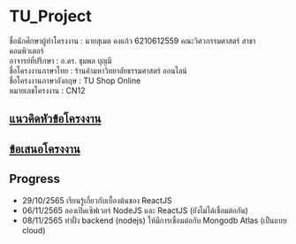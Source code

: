 # TU_Project

ชื่อนักศึกษาผู้ทำโครงงาน : นายสุเมต คงแก้ว 6210612559 คณะวิศวกรรมศาสตร์ สาขาคอมพิวเตอร์\
อาจารย์ที่ปรึกษา : อ.ดร. ชุมพล บุญมี\
ชื่อโครงงานภาษาไทย : ร้านค้ามหาวิทยาลัยธรรมศาสตร์ ออนไลน์\
ชื่อโครงงานภาษาอังกฤษ : TU Shop Online\
หมายเลขโครงงาน : CN12

## [แนวคิดหัวข้อโครงงาน](https://github.com/boykingkao/TU_Project/blob/main/TU-Shop(Web%20E-commerce).pdf)
## [ข้อเสนอโครงงาน](https://github.com/boykingkao/TU_Project/blob/main/CN12-proposal.pdf)

## Progress
* 29/10/2565 เรียนรู้เกี่ยวกับเบื้องต้นของ ReactJS
* 06/11/2565 ลองเปิดเซิฟเวอร์ NodeJS และ ReactJS (ยังไม่ได้เชื่อมต่อกัน)
* 08/11/2565 ทำฝั่ง backend (nodejs) ให้มีการเชื่อมต่อกับ Mongodb Atlas (เป็นแบบ cloud)
